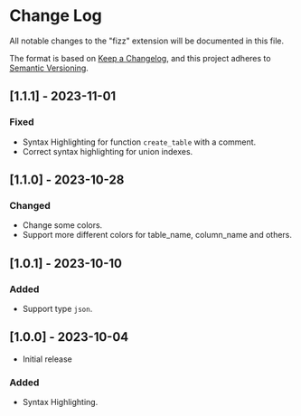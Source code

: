 # Change Log

All notable changes to the "fizz" extension will be documented in this file.

The format is based on [Keep a Changelog](https://keepachangelog.com/),
and this project adheres to [Semantic Versioning](https://semver.org/spec/v2.0.0.html).

## [1.1.1] - 2023-11-01

### Fixed

- Syntax Highlighting for function `create_table` with a comment.
- Correct syntax highlighting for union indexes.

## [1.1.0] - 2023-10-28

### Changed

- Change some colors.
- Support more different colors for table_name, column_name and others.

## [1.0.1] - 2023-10-10

### Added

- Support type `json`.

## [1.0.0] - 2023-10-04

- Initial release

### Added

- Syntax Highlighting.
